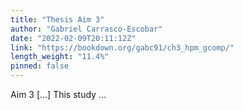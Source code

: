 ```yaml
---
title: "Thesis Aim 3"
author: "Gabriel Carrasco-Escobar"
date: "2022-02-09T20:11:12Z"
link: "https://bookdown.org/gabc91/ch3_hpm_gcomp/"
length_weight: "11.4%"
pinned: false
---
```


Aim 3 [...] This study ...

